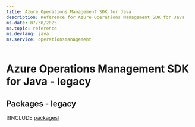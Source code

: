```yaml
---
title: Azure Operations Management SDK for Java
description: Reference for Azure Operations Management SDK for Java
ms.date: 07/30/2025
ms.topic: reference
ms.devlang: java
ms.service: operationsmanagement
---
```

# Azure Operations Management SDK for Java - legacy
## Packages - legacy
[!INCLUDE [packages](operations-management-index.md)]